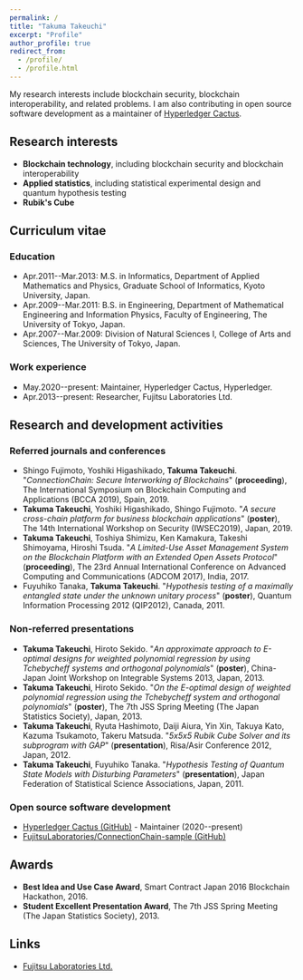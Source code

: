 ```yaml
---
permalink: /
title: "Takuma Takeuchi"
excerpt: "Profile"
author_profile: true
redirect_from: 
  - /profile/
  - /profile.html
---
```


My research interests include blockchain security, blockchain interoperability, and related problems.  I am also contributing in open source software development as a maintainer of [Hyperledger Cactus](https://www.hyperledger.org/use/cactus).

## Research interests

- **Blockchain technology**, including blockchain security and blockchain interoperability
- **Applied statistics**, including statistical experimental design and quantum hypothesis testing
- **Rubik's Cube**

## Curriculum vitae

### Education

- Apr.2011--Mar.2013: M.S. in Informatics, Department of Applied Mathematics and Physics, Graduate School of Informatics, Kyoto University, Japan.
- Apr.2009--Mar.2011: B.S. in Engineering, Department of Mathematical Engineering and Information Physics, Faculty of Engineering, The University of Tokyo, Japan.
- Apr.2007--Mar.2009: Division of Natural Sciences I, College of Arts and Sciences, The University of Tokyo, Japan.

### Work experience

- May.2020--present: Maintainer, Hyperledger Cactus, Hyperledger.
- Apr.2013--present: Researcher, Fujitsu Laboratories Ltd.

## Research and development activities

### Referred journals and conferences

- Shingo Fujimoto, Yoshiki Higashikado, **Takuma Takeuchi**. "*ConnectionChain: Secure Interworking of Blockchains*" (**proceeding**), The International Symposium on Blockchain Computing and Applications (BCCA 2019), Spain, 2019.
- **Takuma Takeuchi**, Yoshiki Higashikado, Shingo Fujimoto. "*A secure cross-chain platform for business blockchain applications*" (**poster**), The 14th International Workshop on Security (IWSEC2019), Japan, 2019.
- **Takuma Takeuchi**, Toshiya Shimizu, Ken Kamakura, Takeshi Shimoyama, Hiroshi Tsuda. "*A Limited-Use Asset Management System on the Blockchain Platform with an Extended Open Assets Protocol*" (**proceeding**), The 23rd Annual International Conference on Advanced Computing and Communications (ADCOM 2017), India, 2017.
- Fuyuhiko Tanaka, **Takuma Takeuchi**. "*Hypothesis testing of a maximally entangled state under the unknown unitary process*" (**poster**), Quantum Information Processing 2012 (QIP2012), Canada, 2011.

### Non-referred presentations

- **Takuma Takeuchi**, Hiroto Sekido. "*An approximate approach to E-optimal designs for weighted polynomial regression by using Tchebycheff systems and orthogonal polynomials*" (**poster**), China-Japan Joint Workshop on Integrable Systems 2013, Japan, 2013.
- **Takuma Takeuchi**, Hiroto Sekido. "*On the E-optimal design of weighted polynomial regression using the Tchebycheff system and orthogonal polynomials*" (**poster**), The 7th JSS Spring Meeting (The Japan Statistics Society), Japan, 2013.
- **Takuma Takeuchi**, Ryuta Hashimoto, Daiji Aiura, Yin Xin, Takuya Kato, Kazuma Tsukamoto, Takeru Matsuda. "*5x5x5 Rubik Cube Solver and its subprogram with GAP*" (**presentation**), Risa/Asir Conference 2012, Japan, 2012.
- **Takuma Takeuchi**, Fuyuhiko Tanaka. "*Hypothesis Testing of Quantum State Models with Disturbing Parameters*" (**presentation**), Japan Federation of Statistical Science Associations, Japan, 2011.

### Open source software development

- [Hyperledger Cactus (GitHub)](https://github.com/hyperledger/cactus) - Maintainer (2020--present)
- [FujitsuLaboratories/ConnectionChain-sample (GitHub)](https://github.com/FujitsuLaboratories/ConnectionChain-sample)

## Awards

- **Best Idea and Use Case Award**, Smart Contract Japan 2016 Blockchain Hackathon, 2016.
- **Student Excellent Presentation Award**, The 7th JSS Spring Meeting (The Japan Statistics Society), 2013.

## Links
- [Fujitsu Laboratories Ltd.](https://www.fujitsu.com/jp/group/labs/en/)